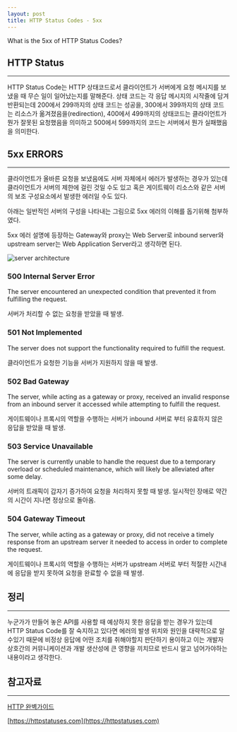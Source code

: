 ```yaml
---
layout: post
title: HTTP Status Codes - 5xx
---
```

What is the 5xx of HTTP Status Codes?

## HTTP Status

-------------
HTTP Status Code는 HTTP 상태코드로서 클라이언트가 서버에게 요청 메시지를 보냈을 때 무슨 일이 일어났는지를 말해준다.
상태 코드는 각 응답 메시지의 시작줄에 담겨 반환되는데 200에서 299까지의 상태 코드는 성공을, 300에서 399까지의 상태 코드는 리소스가 옮겨졌음을(redirection), 
400에서 499까지의 상태코드는 클라이언트가 뭔가 잘못된 요청했음을 의미하고 500에서 599까지의 코드는 서버에서 뭔가 실패했음을 의미한다.

## 5xx ERRORS

-------------
클라이언트가 올바른 요청을 보냈음에도 서버 자체에서 에러가 발생하는 경우가 있는데 클라이언트가 서버의 제한에 걸린 것일 수도 있고 혹은 게이트웨이 리소스와 같은 서버의 보조 구성요소에서 발생한 에러일 수도 있다.

아래는 일반적인 서버의 구성을 나타내는 그림으로 5xx 에러의 이해를 돕기위해 첨부하였다.

5xx 에러 설명에 등장하는 Gateway와 proxy는 Web Server로 inbound server와 upstream server는 Web Application Server라고 생각하면 된다.

![server architecture](http://xoxoms.github.io/images/architecture.png)

### 500 Internal Server Error
The server encountered an unexpected condition that prevented it from fulfilling the request.

서버가 처리할 수 없는 요청을 받았을 때 발생.

### 501 Not Implemented

The server does not support the functionality required to fulfill the request.

클라이언트가 요청한 기능을 서버가 지원하지 않을 때 발생.

### 502 Bad Gateway

The server, while acting as a gateway or proxy, received an invalid response from an inbound server it accessed while attempting to fulfill the request.

게이트웨이나 프록시의 역할을 수행하는 서버가 inbound 서버로 부터 유효하지 않은 응답을 받았을 때 발생. 

### 503 Service Unavailable

The server is currently unable to handle the request due to a temporary overload or scheduled maintenance, which will likely be alleviated after some delay.

서버의 트래픽이 갑자기 증가하여 요청을 처리하지 못할 때 발생. 일시적인 장애로 약간의 시간이 지나면 정상으로 돌아옴. 

### 504 Gateway Timeout

The server, while acting as a gateway or proxy, did not receive a timely response from an upstream server it needed to access in order to complete the request.

게이트웨이나 프록시의 역할을 수행하는 서버가 upstream 서버로 부터 적절한 시간내에 응답을 받지 못하여 요청을 완료할 수 없을 때 발생.


## 정리

---

누군가가 만들어 놓은 API를 사용할 때 예상하지 못한 응답을 받는 경우가 있는데 
HTTP Status Code를 잘 숙지하고 있다면 에러의 발생 위치와 원인을 대략적으로 알수있기 때문에 비정상 응답에 어떤 조치를 취해야할지 판단하기 용이하고 
이는 개발자 상호간의 커뮤니케이션과 개발 생산성에 큰 영향을 끼치므로 반드시 알고 넘어가야하는 내용이라고 생각한다. 

## 참고자료

---

[HTTP 완벽가이드](http://kyobobook.co.kr/product/detailViewKor.laf?mallGb=KOR&ejkGb=KOR&barcode=9788966261208)

[https://httpstatuses.com](https://httpstatuses.com)